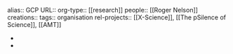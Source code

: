 alias:: GCP
URL::
org-type:: [[research]] 
people:: [[Roger Nelson]] 
creations:: 
tags:: organisation
rel-projects:: [[X-Science]], [[The pSilence of Science]], [[AMT]] 


-
-